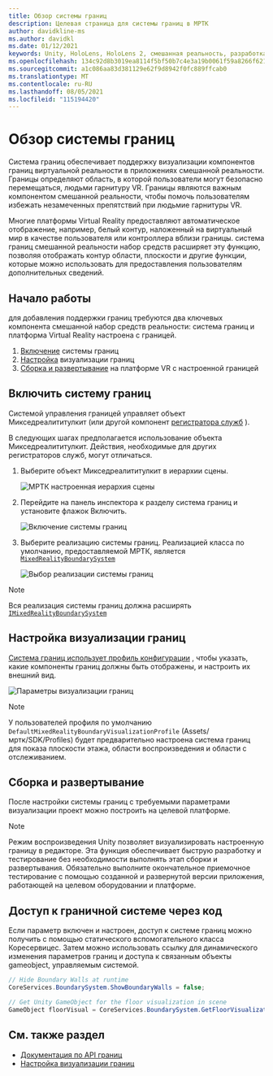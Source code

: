 ```yaml
---
title: Обзор системы границ
description: Целевая страница для системы границ в МРТК
author: davidkline-ms
ms.author: davidkl
ms.date: 01/12/2021
keywords: Unity, HoloLens, HoloLens 2, смешанная реальность, разработка, мртк, система границ,
ms.openlocfilehash: 134c92d8b3019ea8114f5bf50b7c4e3a19b0061f59a8266f6218a25f73c76449
ms.sourcegitcommit: a1c086aa83d381129e62f9d8942f0fc889ffcab0
ms.translationtype: MT
ms.contentlocale: ru-RU
ms.lasthandoff: 08/05/2021
ms.locfileid: "115194420"
---
```

# <a name="boundary-system-overview"></a>Обзор системы границ

Система границ обеспечивает поддержку визуализации компонентов границ виртуальной реальности в приложениях смешанной реальности. Границы определяют область, в которой пользователи могут безопасно перемещаться, людьми гарнитуру VR. Границы являются важным компонентом смешанной реальности, чтобы помочь пользователям избежать незамеченных препятствий при людьмие гарнитуры VR.

Многие платформы Virtual Reality предоставляют автоматическое отображение, например, белый контур, наложенный на виртуальный мир в качестве пользователя или контроллера вблизи границы. система границ смешанной реальности набор средств расширяет эту функцию, позволяя отображать контур области, плоскости и другие функции, которые можно использовать для предоставления пользователям дополнительных сведений.

## <a name="getting-started"></a>Начало работы

для добавления поддержки границ требуются два ключевых компонента смешанной набор средств реальности: система границ и платформа Virtual Reality настроена с границей.

1. [Включение](#enable-boundary-system) системы границ
2. [Настройка](#configure-boundary-visualization) визуализации границ
3. [Сборка и развертывание](#build-and-deploy) на платформе VR с настроенной границей

## <a name="enable-boundary-system"></a>Включить систему границ

Системой управления границей управляет объект Микседреалититулкит (или другой компонент [регистратора служб](xref:Microsoft.MixedReality.Toolkit.IMixedRealityServiceRegistrar) ).

В следующих шагах предполагается использование объекта Микседреалититулкит. Действия, необходимые для других регистраторов служб, могут отличаться.

1. Выберите объект Микседреалититулкит в иерархии сцены.

    ![МРТК настроенная иерархия сцены](../images/MRTK_ConfiguredHierarchy.png)

1. Перейдите на панель инспектора к разделу система границ и установите флажок Включить.

    ![Включение системы границ](../images/boundary/MRTKConfig_Boundary.png)

1. Выберите реализацию системы границ. Реализацией класса по умолчанию, предоставляемой МРТК, является [`MixedRealityBoundarySystem`](xref:Microsoft.MixedReality.Toolkit.Boundary.MixedRealityBoundarySystem)

    ![Выбор реализации системы границ](../images/boundary/BoundarySelectSystemType.png)

> [!NOTE]
> Вся реализация системы границ должна расширять [`IMixedRealityBoundarySystem`](xref:Microsoft.MixedReality.Toolkit.Boundary.IMixedRealityBoundarySystem)

## <a name="configure-boundary-visualization"></a>Настройка визуализации границ

[Система границ использует профиль конфигурации](configuring-boundary-visualization.md) , чтобы указать, какие компоненты границ должны быть отображены, и настроить их внешний вид.

![Параметры визуализации границ](../images/boundary/BoundaryVisualizationProfile.png)

> [!NOTE]
> У пользователей профиля по умолчанию `DefaultMixedRealityBoundaryVisualizationProfile` (Assets/мртк/SDK/Profiles) будет предварительно настроена система границ для показа плоскости этажа, области воспроизведения и области с отслеживанием.

## <a name="build-and-deploy"></a>Сборка и развертывание

После настройки системы границ с требуемыми параметрами визуализации проект можно построить на целевой платформе.

> [!NOTE]
> Режим воспроизведения Unity позволяет визуализировать настроенную границу в редакторе. Эта функция обеспечивает быструю разработку и тестирование без необходимости выполнять этап сборки и развертывания. Обязательно выполните окончательное приемочное тестирование с помощью созданной и развернутой версии приложения, работающей на целевом оборудовании и платформе.

## <a name="accessing-boundary-system-via-code"></a>Доступ к граничной системе через код

Если параметр включен и настроен, доступ к системе границ можно получить с помощью статического вспомогательного класса Коресервицес. Затем можно использовать ссылку для динамического изменения параметров границ и доступа к связанным объекты gameobject, управляемым системой.

```c#
// Hide Boundary Walls at runtime
CoreServices.BoundarySystem.ShowBoundaryWalls = false;

// Get Unity GameObject for the floor visualization in scene
GameObject floorVisual = CoreServices.BoundarySystem.GetFloorVisualization();
```

## <a name="see-also"></a>См. также раздел

- [Документация по API границ](xref:Microsoft.MixedReality.Toolkit.Boundary)
- [Настройка визуализации границ](configuring-boundary-visualization.md)
